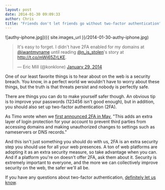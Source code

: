 ```yaml
---
layout: post
date: 2014-01-30 09:09:33
author: Chris
title: "Friends don't let friends go without two-factor authentication"
---
```


![authy-iphone.jpg]({{ site.images_url }}/2014-01-30-authy-iphone.jpg)

<blockquote class="twitter-tweet" lang="en"><p>It&#39;s easy to forget. I didn&#39;t have 2FA enabled for my domains at <a href="https://twitter.com/iwantmyname">@iwantmyname</a> until reading <a href="https://twitter.com/N_is_stolen">@n_is_stolen</a>&#39;s story at <a href="http://t.co/mWj65ZrLKE">http://t.co/mWj65ZrLKE</a>.</p>&mdash; Eric Mill (@konklone) <a href="https://twitter.com/konklone/statuses/428566916580397056">January 29, 2014</a></blockquote>
<script async src="//platform.twitter.com/widgets.js" charset="utf-8"></script>

<!-- excerpt -->

One of our least favorite things is to hear about on the web is a security breach. You know, in a perfect world we wouldn't have to worry about these things, but the truth is that threats persist and nobody is perfectly safe.

There are things you can do to make yourself safer though. An obvious tip is to improve your passwords (123456 isn't good enough), but in addition, you should also set up two-factor authentication (2FA). 

<!-- /excerpt -->

As Timo wrote when we [first announced 2FA in May](http://blog.iwantmyname.com/2013/05/protect-your-domain-registrar-account-with-two-factor-authentication.html), "This adds an extra layer of login protection for your account to prevent third parties from accessing domains and making unauthorized changes to settings such as nameservers or DNS records."

And this isn't just something you should do with us, 2FA is an extra security step you should use for all your web presences. A ton of web platforms are adopting it as an extra security measure, so take advantage when you can. And if a platform you're on doesn't offer 2FA, ask them about it. Security is extremely important to everyone, and the more we can collectively improve security on the web, the safer we'll all be.

If you have any questions about two-factor authentication, [definitely let us know](https://iwantmyname.com/support).
